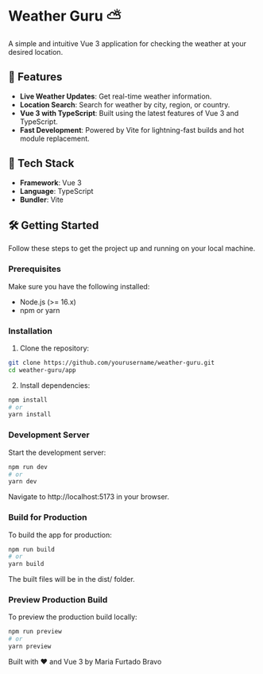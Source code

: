 # Weather Guru ⛅

A simple and intuitive Vue 3 application for checking the weather at your desired location.

## 🌟 Features

- **Live Weather Updates**: Get real-time weather information.
- **Location Search**: Search for weather by city, region, or country.
- **Vue 3 with TypeScript**: Built using the latest features of Vue 3 and TypeScript.
- **Fast Development**: Powered by Vite for lightning-fast builds and hot module replacement.

## 🚀 Tech Stack

- **Framework**: Vue 3
- **Language**: TypeScript
- **Bundler**: Vite

## 🛠️ Getting Started

Follow these steps to get the project up and running on your local machine.

### Prerequisites

Make sure you have the following installed:

- Node.js (>= 16.x)
- npm or yarn

### Installation

1. Clone the repository:

```bash
git clone https://github.com/yourusername/weather-guru.git
cd weather-guru/app
```

2. Install dependencies:

```bash
npm install
# or
yarn install
```

### Development Server

Start the development server:

```bash
npm run dev
# or
yarn dev
```

Navigate to http://localhost:5173 in your browser.

### Build for Production

To build the app for production:

```bash
npm run build
# or
yarn build
```

The built files will be in the dist/ folder.

### Preview Production Build

To preview the production build locally:

```bash
npm run preview
# or
yarn preview
```

Built with ❤️ and Vue 3 by Maria Furtado Bravo
